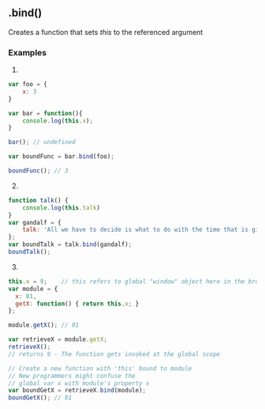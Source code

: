 ## .bind()
Creates a function that sets *this* to the referenced argument

### Examples 
1. 
```javascript
var foo = {
    x: 3
}

var bar = function(){
    console.log(this.x);
}

bar(); // undefined

var boundFunc = bar.bind(foo);

boundFunc(); // 3
```

2. 
```javascript
function talk() {
    console.log(this.talk)
}
var gandalf = {
    talk: 'All we have to decide is what to do with the time that is given to us.'
};
var boundTalk = talk.bind(gandalf);
boundTalk();
```

3. 
```javascript
this.x = 9;    // this refers to global "window" object here in the browser
var module = {
  x: 81,
  getX: function() { return this.x; }
};

module.getX(); // 81

var retrieveX = module.getX;
retrieveX();   
// returns 9 - The function gets invoked at the global scope

// Create a new function with 'this' bound to module
// New programmers might confuse the
// global var x with module's property x
var boundGetX = retrieveX.bind(module);
boundGetX(); // 81
```
